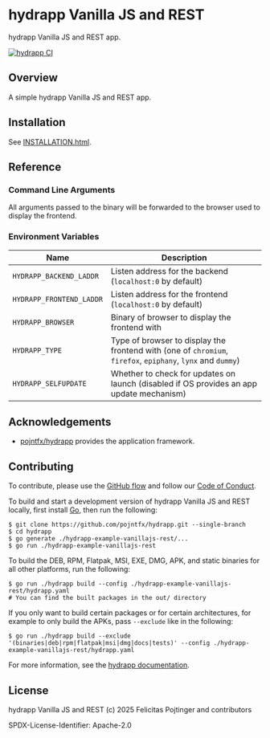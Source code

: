 # hydrapp Vanilla JS and REST

hydrapp Vanilla JS and REST app.

[![hydrapp CI](https://github.com/pojntfx/hydrapp/actions/workflows/hydrapp.yaml/badge.svg)](https://github.com/pojntfx/hydrapp/actions/workflows/hydrapp.yaml)

## Overview

A simple hydrapp Vanilla JS and REST app.

## Installation

See [INSTALLATION.html](https://pojntfx.github.io/hydrapp/hydrapp-example-vanillajs-rest//docs/main/INSTALLATION.html).

## Reference

### Command Line Arguments

All arguments passed to the binary will be forwarded to the browser used to display the frontend.

### Environment Variables

| Name                     | Description                                                                                                 |
| ------------------------ | ----------------------------------------------------------------------------------------------------------- |
| `HYDRAPP_BACKEND_LADDR`  | Listen address for the backend (`localhost:0` by default)                                                   |
| `HYDRAPP_FRONTEND_LADDR` | Listen address for the frontend (`localhost:0` by default)                                                  |
| `HYDRAPP_BROWSER`        | Binary of browser to display the frontend with                                                              |
| `HYDRAPP_TYPE`           | Type of browser to display the frontend with (one of `chromium`, `firefox`, `epiphany`, `lynx` and `dummy`) |
| `HYDRAPP_SELFUPDATE`     | Whether to check for updates on launch (disabled if OS provides an app update mechanism)                    |

## Acknowledgements

- [pojntfx/hydrapp](https://github.com/pojntfx/hydrapp) provides the application framework.

## Contributing

To contribute, please use the [GitHub flow](https://guides.github.com/introduction/flow/) and follow our [Code of Conduct](./CODE_OF_CONDUCT.md).

To build and start a development version of hydrapp Vanilla JS and REST locally, first install [Go](https://go.dev/), then run the following:

```shell
$ git clone https://github.com/pojntfx/hydrapp.git --single-branch
$ cd hydrapp
$ go generate ./hydrapp-example-vanillajs-rest/...
$ go run ./hydrapp-example-vanillajs-rest
```

To build the DEB, RPM, Flatpak, MSI, EXE, DMG, APK, and static binaries for all other platforms, run the following:

```shell
$ go run ./hydrapp build --config ./hydrapp-example-vanillajs-rest/hydrapp.yaml
# You can find the built packages in the out/ directory
```

If you only want to build certain packages or for certain architectures, for example to only build the APKs, pass `--exclude` like in the following:

```shell
$ go run ./hydrapp build --exclude '(binaries|deb|rpm|flatpak|msi|dmg|docs|tests)' --config ./hydrapp-example-vanillajs-rest/hydrapp.yaml
```

For more information, see the [hydrapp documentation](../README.md).

## License

hydrapp Vanilla JS and REST (c) 2025 Felicitas Pojtinger and contributors

SPDX-License-Identifier: Apache-2.0
